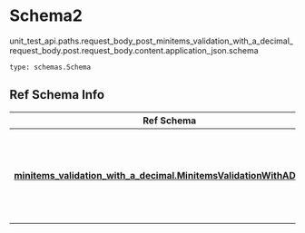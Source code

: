 # Schema2
unit_test_api.paths.request_body_post_minitems_validation_with_a_decimal_request_body.post.request_body.content.application_json.schema
```
type: schemas.Schema
```

## Ref Schema Info
Ref Schema | Input Type | Output Type
---------- | ---------- | -----------
[**minitems_validation_with_a_decimal.MinitemsValidationWithADecimal**](../../../../../../components/schema/minitems_validation_with_a_decimal.md) | dict, schemas.immutabledict, str, datetime.date, datetime.datetime, uuid.UUID, int, float, bool, None, list, tuple, bytes, io.FileIO, io.BufferedReader | schemas.immutabledict, str, float, int, bool, None, tuple, bytes, io.FileIO

